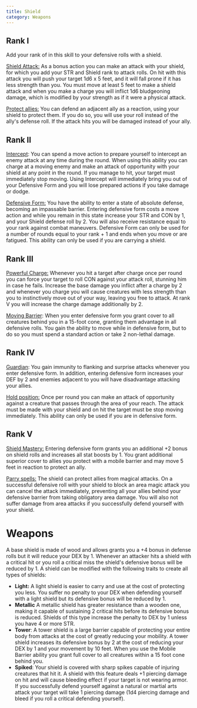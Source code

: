 ```yaml
---
title: Shield
category: Weapons
---
```


## Rank I

Add your rank of in this skill to your defensive rolls with a shield.

<u>Shield Attack:</u> As a bonus action you can make an attack with your shield, for which you add your STR and Shield rank to attack rolls. On hit with this attack you will push your target 1d6 x 5 feet, and it will fall prone if it has less strength than you. You must move at least 5 feet to make a shield attack and when you make a charge you will inflict 1d6 bludgeoning damage, which is modified by your strength as if it were a physical attack.

<u>Protect allies:</u> You can defend an adjacent ally as a reaction, using your shield to protect them. If you do so, you will use your roll instead of the ally's defense roll. If the attack hits you will be damaged instead of your ally.

## Rank II

<u>Intercept</u>: You can spend a move action to prepare yourself to intercept an enemy attack at any time during the round. When using this ability you can charge at a moving enemy and make an attack of opportunity with your shield at any point in the round. If you manage to hit, your target must immediately stop moving. Using Intercept will immediately bring you out of your Defensive Form and you will lose prepared actions if you take damage or dodge.

<u>Defensive Form:</u> You have the ability to enter a state of absolute defense, becoming an impassable barrier. Entering defensive form costs a move action and while you remain in this state increase your STR and CON by 1, and your Shield defense roll by 2. You will also receive resistance equal to your rank against combat maneuvers. Defensive Form can only be used for a number of rounds equal to your rank + 1 and ends when you move or are fatigued. This ability can only be used if you are carrying a shield.

## Rank III

<u>Powerful Charge:</u> Whenever you hit a target after charge once per round you can force your target to roll CON against your attack roll, stunning him in case he fails. Increase the base damage you inflict after a charge by 2 and whenever you charge you will cause creatures with less strength than you to instinctively move out of your way, leaving you free to attack. At rank V you will increase the charge damage additionally by 2.

<u>Moving Barrier</u>: When you enter defensive form you grant cover to all creatures behind you in a 15-foot cone, granting them advantage in all defensive rolls. You gain the ability to move while in defensive form, but to do so you must spend a standard action or take 2 non-lethal damage.

## Rank IV

<u>Guardian</u>: You gain immunity to flanking and surprise attacks whenever you enter defensive form. In addition, entering defensive form increases your DEF by 2 and enemies adjacent to you will have disadvantage attacking your allies.

<u>Hold position:</u> Once per round you can make an attack of opportunity against a creature that passes through the area of your reach. The attack must be made with your shield and on hit the target must be stop moving immediately. This ability can only be used if you are in defensive form.

## Rank V

<u>Shield Mastery:</u> Entering defensive form grants you an additional +2 bonus on shield rolls and increases all stat boosts by 1. You grant additional superior cover to allies you protect with a mobile barrier and may move 5 feet in reaction to protect an ally.

<u>Parry spells:</u> The shield can protect allies from magical attacks. On a successful defensive roll with your shield to block an area magic attack you can cancel the attack immediately, preventing all your allies behind your defensive barrier from taking obligatory area damage. You will also not suffer damage from area attacks if you successfully defend yourself with your shield.

# Weapons

A base shield is made of wood and allows grants you a +4 bonus in defense rolls but it will reduce your DEX by 1. Whenever an attacker hits a shield with a critical hit or you roll a critical miss the shield's defensive bonus will be reduced by 1. A shield can be modified with the following traits to create all types of shields:

- **Light:** A light shield is easier to carry and use at the cost of protecting you less. You suffer no penalty to your DEX when defending yourself with a light shield but its defensive bonus will be reduced by 1. 
- **Metallic** A metallic shield has greater resistance than a wooden one, making it capable of sustaining 2 critical hits before its defensive bonus is reduced. Shields of this type increase the penalty to DEX by 1 unless you have 4 or more STR.
- **Tower**: A tower shield is a large barrier capable of protecting your entire body from attacks at the cost of greatly reducing your mobility. A tower shield increases its defensive bonus by 2 at the cost of reducing your DEX by 1 and your movement by 10 feet. When you use the Mobile Barrier ability you grant full cover to all creatures within a 15 foot cone behind you.
- **Spiked**: Your shield is covered with sharp spikes capable of injuring creatures that hit it. A shield with this feature deals +1 piercing damage on hit and will cause bleeding effect if your target is not wearing armor. If you successfully defend yourself against a natural or martial arts attack your target will take 1 piercing damage (1d4 piercing damage and bleed if you roll a critical defending yourself).















 

